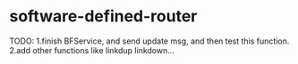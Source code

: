 # software-defined-router
TODO:
1.finish BFService, and send update msg, and then test this function.
2.add other functions like linkdup linkdown...